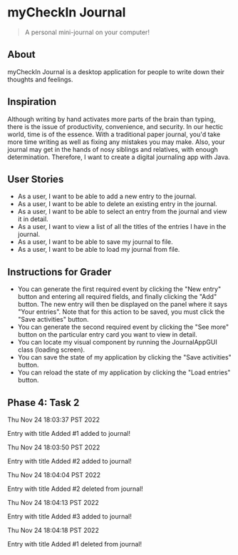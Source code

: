 # myCheckIn Journal
> A personal mini-journal on your computer!

## About
myCheckIn Journal is a desktop application for people to write down 
their thoughts and feelings.

## Inspiration
Although writing by hand activates more parts of the brain than typing,
there is the issue of productivity, convenience, and security. In our
hectic world, time is of the essence. With a traditional paper
journal, you'd take more time writing as well as fixing any mistakes you
may make. Also, your journal may get in the hands of nosy siblings and
relatives, with enough determination. Therefore, I want to create a digital
journaling app with Java.

## User Stories
- As a user, I want to be able to add a new entry to the journal.
- As a user, I want to be able to delete an existing entry in the journal.
- As a user, I want to be able to select an entry from the journal and view it
    in detail.
- As a user, I want to view a list of all the titles of the entries I have in the
journal.
- As a user, I want to be able to save my journal to file.
- As a user, I want to be able to load my journal from file.

## Instructions for Grader
- You can generate the first required event by clicking the "New entry" button and entering
all required fields, and finally clicking the "Add" button. The new entry will then be displayed on the panel where 
it says "Your entries". Note that for this action to be saved, you must click the "Save activities" button.
- You can generate the second required event by clicking the "See more" button on the particular
entry card you want to view in detail.
- You can locate my visual component by running the JournalAppGUI class (loading screen).
- You can save the state of my application by clicking the "Save activities" button.
- You can reload the state of my application by clicking the "Load entries" button.

## Phase 4: Task 2
Thu Nov 24 18:03:37 PST 2022

Entry with title Added #1 added to journal!

Thu Nov 24 18:03:50 PST 2022

Entry with title Added #2 added to journal!

Thu Nov 24 18:04:04 PST 2022

Entry with title Added #2 deleted from journal!

Thu Nov 24 18:04:13 PST 2022

Entry with title Added #3 added to journal!

Thu Nov 24 18:04:18 PST 2022

Entry with title Added #1 deleted from journal!